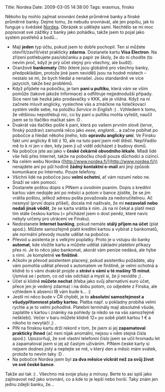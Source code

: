 Title: Nordea
Date: 2009-03-05 14:38:00
Tags: erasmus, finsko

Někoho by mohlo zajímat srovnání české průměrné banky a finské průměrné banky. Dejme tomu, že nebudu srovnávat, ale jen popíšu, jak to funguje u švédské [Nordea](http://www.nordea.fi/). Obrázek si udělejte sami. Nechtělo se mi moc popisovat své zážitky z banky jako pohádku, takže jsem to pojal jako systém postřehů a bodů…

-   Mají **jeden** typ účtu, pokud jsem to dobře pochopil. Ten si můžete otevřít/zavřít/vést prakticky **zdarma**. Dostanete kartu **Visa Electron**. Na zřízení potřebujete pas/občanku a papír ze školy, že do ní chodíte (to nevím proč, když je prý účet stejný pro všechny, ale budiž).
-   Oranžové **bankomaty** *Otto* (které jsou globálně pro všechny banky, předpokládám, protože jiné jsem neviděl) jsou na hodně místech – nestalo se mi, že bych hledal a nenašel. Jsou standardně ve více jazycích, takže bez problémů.
-   Když přijdete na pobočku, je tam **paní u pultíku**, která vám se vším pomůže (takové jakože Informace) a odfiltruje nejjednodušší případy. Sice není tak hezká jako prodavačky v KKK, ale je vlídná. Když na ní začnete mluvit anglicky, vyslechne vás a zmáčkne na lístečkovací systém vedle sebe, na položku *Service in English* :) . Vzhledem k tomu, že většinou nepotřebuji nic, co by paní u pultíku mohla vyřešit, naučil jsem se to tlačítko mačkat sám :D .
-   Dvakrát vás tlačítko pošle k paní, která po vašem prvním slově (*terve*, finský pozdrav) zamumlá něco jako *eeee, englanti…* a začne pobíhat po pobočce a hledat někoho jiného, kdo **opravdu anglicky umí**. Ve Finsku fakt umí anglicky 8 lidí z 10, ale na tuto paní jsem měl štěstí. Nepřiřadilo mě to k ní jen v den, kdy jsem ji už viděl odcházet z budovy domů.
-   Na pobočce jste asi jako v **české čekárně obvodního lékaře**. Mladí lidé vše řeší přes Internet, takže na pobočku chodí pouze důchodci a cizinci.
-   Na celém webu Nordea ([http://www.nordea.fi/](http://www.nordea.fi/)) nenajdete ani po půl hodině **žádný kontaktní e-mail** ani jiný způsob komunikace po Internetu. Pouze telefony.
-   Všichni lidé na pobočce jsou **velmi ochotní**, ať vám rozumí nebo ne. Snaží se vám pomoci.
-   Dostanete poštou dopis s PINem a úvodním psaním. Dopis s kreditní kartou vám nedojde ani po měsíci a potom v bance zjistíte, že se jim vrátila poštou, jelikož adresu pošta považovala za nedoručitelnou. Ač nesmysl (první dopis přišel), docela mě naštvalo, že mi **nezavolali nebo nedali jinak vědět**, že se karta vrátila k nim. Já na ni čekal a platil mezi tím stále českou kartou (= přicházel jsem o dost peněz, které navíc nebyly určeny pro utrácení ve Finsku).
-   Nedostanete **Internet banking**, pokud nemáte **stálý příjem na účet** (plat apod.). Můžete samozřejmě platit kreditní kartou a vybírat z bankomatů, ale normální převody musíte udělat na pobočce.
-   Převod u asistenta je s velkými poplatky. Proto je u vstupu do banky **automat**, kde vložíte kartu a můžete udělat základní platební příkazy přes ni. Je to něco jako bankomat, akorát vám peníze nedává, ale hýbe s nimi. Je kompletně **ve finštině**.
-   Ačkoliv je převod asistentem placený, pokud asistentku požádáte, aby vám pomohla udělat převod s automatem ve finštině, je velmi ochotná a klidně to s vámi dvakrát projde a **stráví s vámi u té mašiny 15 minut**. Usmívá se i potom, co od vás odchází a myslí si, že ji nevidíte ;) .
-   Účet si klidně **můžete nechat** (třeba jako svůj alternativní euro účet, přece jen je vedený zdarma) i na dobu potom, co odjedete z Finska, ale vzhledem k absenci IB vám bude k… :)
-   Jestli mi něco bude v ČR chybět, je to **absolutní samozřejmost a všudypřítomnost platby kartou**. Platba např. u pokladny probíhá velmi rychle a je to velmi pohodlné. Platební terminály mají absolutně všude, zaplatíte s kartou i známky na pohledy (a nikdo se na vás samozřejmě nešklebí). Večer v baru můžete klidně 12× po sobě platit kartou 1 € a nikoho to nevytáčí ;) .
-   PIN na finskou kartu drží rekord v tom, že jsem si jej **zapamatoval prakticky ihned** (ač není nijak anomální, nejsou v něm stejná čísla apod.). Upozorňuji, že své vlastní telefonní číslo jsem se učil hromadu let a zapamatoval jsem si jej až častým užíváním. PINem české karty si nejsem dodnes jistý a neptejte se mě, v který den a měsíc mám svátek, protože to nevím taky :D .
-   Na pobočce Nordea jsem byl **za dva měsíce víckrát než za svůj život ve své české bance**.

Takže asi tak :) . Všechno má svoje plusy a mínusy. Berte to asi spíš jako zajímavost než jako srovnání, co a kde to je lepší nebo horší. Taky znám jen jednu zdejší banku, že…